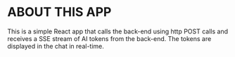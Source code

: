 # ABOUT THIS APP
This is a simple React app that calls the back-end using http POST calls and receives a SSE stream of AI tokens from the back-end. The tokens are displayed in the chat in real-time.
